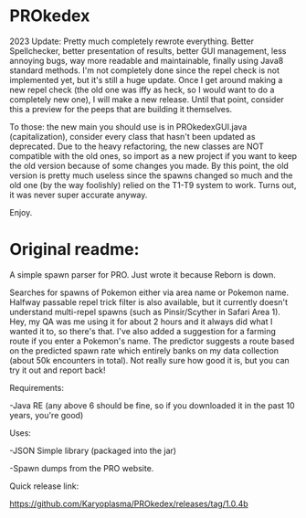 # PROkedex
2023 Update:
Pretty much completely rewrote everything. Better Spellchecker, better presentation of results, better GUI management, less annoying bugs, way more readable and maintainable, finally using Java8 standard methods. I'm not completely done since the repel check is not implemented yet, but it's still a huge update. Once I get around making a new repel check (the old one was iffy as heck, so I would want to do a completely new one), I will make a new release. Until that point, consider this a preview for the peeps that are building it themselves.

To those: the new main you should use is in PROkedexGUI.java (capitalization), consider every class that hasn't been updated as deprecated. Due to the heavy refactoring, the new classes are NOT compatible with the old ones, so import as a new project if you want to keep the old version because of some changes you made. By this point, the old version is pretty much useless since the spawns changed so much and the old one (by the way foolishly) relied on the T1-T9 system to work. Turns out, it was never super accurate anyway.

Enjoy.

# Original readme:

A simple spawn parser for PRO. Just wrote it because Reborn is down.

Searches for spawns of Pokemon either via area name or Pokemon name. Halfway passable repel trick filter is also available, but it currently doesn't understand multi-repel spawns (such as Pinsir/Scyther in Safari Area 1). Hey, my QA was me using it for about 2 hours and it always did what I wanted it to, so there's that.
I've also added a suggestion for a farming route if you enter a Pokemon's name. The predictor suggests a route based on the predicted spawn rate which entirely banks on my data collection (about 50k encounters in total). Not really sure how good it is, but you can try it out and report back!

Requirements:

-Java RE (any above 6 should be fine, so if you downloaded it in the past 10 years, you're good)

Uses:

-JSON Simple library (packaged into the jar)

-Spawn dumps from the PRO website.

Quick release link:

https://github.com/Karyoplasma/PROkedex/releases/tag/1.0.4b
